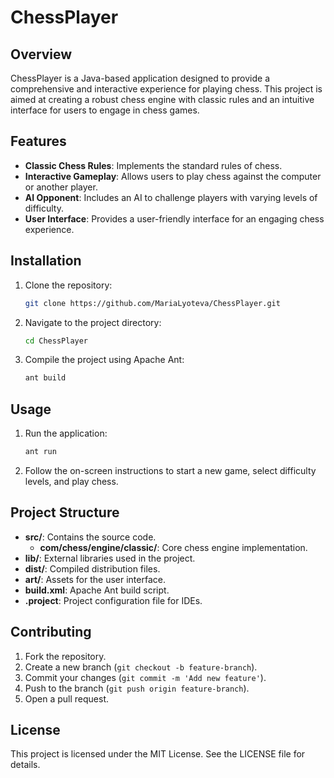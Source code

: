 # ChessPlayer

## Overview

ChessPlayer is a Java-based application designed to provide a comprehensive and interactive experience for playing chess. This project is aimed at creating a robust chess engine with classic rules and an intuitive interface for users to engage in chess games.

## Features

- **Classic Chess Rules**: Implements the standard rules of chess.
- **Interactive Gameplay**: Allows users to play chess against the computer or another player.
- **AI Opponent**: Includes an AI to challenge players with varying levels of difficulty.
- **User Interface**: Provides a user-friendly interface for an engaging chess experience.

## Installation

1. Clone the repository:
    ```bash
    git clone https://github.com/MariaLyoteva/ChessPlayer.git
    ```
2. Navigate to the project directory:
    ```bash
    cd ChessPlayer
    ```
3. Compile the project using Apache Ant:
    ```bash
    ant build
    ```

## Usage

1. Run the application:
    ```bash
    ant run
    ```
2. Follow the on-screen instructions to start a new game, select difficulty levels, and play chess.

## Project Structure

- **src/**: Contains the source code.
  - **com/chess/engine/classic/**: Core chess engine implementation.
- **lib/**: External libraries used in the project.
- **dist/**: Compiled distribution files.
- **art/**: Assets for the user interface.
- **build.xml**: Apache Ant build script.
- **.project**: Project configuration file for IDEs.

## Contributing

1. Fork the repository.
2. Create a new branch (`git checkout -b feature-branch`).
3. Commit your changes (`git commit -m 'Add new feature'`).
4. Push to the branch (`git push origin feature-branch`).
5. Open a pull request.

## License

This project is licensed under the MIT License. See the LICENSE file for details.


